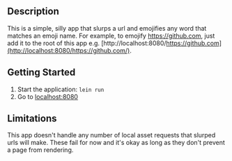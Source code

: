 ## Description

This is a simple, silly app that slurps a url and emojifies any word
that matches an emoji name.  For example, to emojify
https://github.com, just add it to the root of this app e.g.
[http://localhost:8080/https://github.com](http://localhost:8080/https://github.com/).

## Getting Started

1. Start the application: `lein run`
2. Go to [localhost:8080](http://localhost:8080/)

## Limitations

This app doesn't handle any number of local asset requests that
slurped urls will make. These fail for now and it's okay as long
as they don't prevent a page from rendering.
